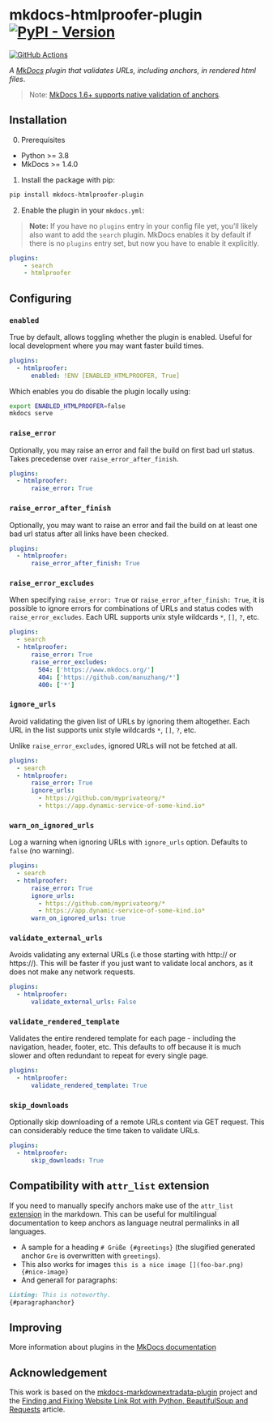# mkdocs-htmlproofer-plugin [![PyPI - Version](https://img.shields.io/pypi/v/mkdocs-htmlproofer-plugin.svg)](https://pypi.org/project/mkdocs-htmlproofer-plugin)

[![GitHub Actions](https://github.com/manuzhang/mkdocs-htmlproofer-plugin/actions/workflows/ci.yml/badge.svg)](https://github.com/manuzhang/mkdocs-htmlproofer-plugin/actions/workflows/ci.yml)

*A [MkDocs](https://www.mkdocs.org/) plugin that validates URLs, including anchors, in rendered html files*.

> Note: [MkDocs 1.6+ supports native validation of anchors](https://www.mkdocs.org/user-guide/configuration/#validation).

## Installation

0. Prerequisites

* Python >= 3.8
* MkDocs >= 1.4.0

1. Install the package with pip:

```bash
pip install mkdocs-htmlproofer-plugin
```

2. Enable the plugin in your `mkdocs.yml`:

> **Note:** If you have no `plugins` entry in your config file yet, you'll likely also want to add the `search` plugin.
MkDocs enables it by default if there is no `plugins` entry set, but now you have to enable it explicitly.

```yaml
plugins:
    - search
    - htmlproofer
```

## Configuring

### `enabled`

True by default, allows toggling whether the plugin is enabled.
Useful for local development where you may want faster build times.

```yaml
plugins:
  - htmlproofer:
      enabled: !ENV [ENABLED_HTMLPROOFER, True]
```

Which enables you do disable the plugin locally using:

```bash
export ENABLED_HTMLPROOFER=false
mkdocs serve
```


### `raise_error`

Optionally, you may raise an error and fail the build on first bad url status. Takes precedense over `raise_error_after_finish`.

```yaml
plugins:
  - htmlproofer:
      raise_error: True
```

### `raise_error_after_finish`

Optionally, you may want to raise an error and fail the build on at least one bad url status after all links have been checked.

```yaml
plugins:
  - htmlproofer:
      raise_error_after_finish: True
```

### `raise_error_excludes`

When specifying `raise_error: True` or `raise_error_after_finish: True`, it is possible to ignore errors
for combinations of URLs and status codes with `raise_error_excludes`. Each URL supports unix style wildcards `*`, `[]`, `?`, etc.

```yaml
plugins:
  - search
  - htmlproofer:
      raise_error: True
      raise_error_excludes:
        504: ['https://www.mkdocs.org/']
        404: ['https://github.com/manuzhang/*']
        400: ['*']
```

### `ignore_urls`

Avoid validating the given list of URLs by ignoring them altogether. Each URL in the
list supports unix style wildcards `*`, `[]`, `?`, etc.

Unlike `raise_error_excludes`, ignored URLs will not be fetched at all.

```yaml
plugins:
  - search
  - htmlproofer:
      raise_error: True
      ignore_urls:
        - https://github.com/myprivateorg/*
        - https://app.dynamic-service-of-some-kind.io*
```

### `warn_on_ignored_urls`

Log a warning when ignoring URLs with `ignore_urls` option. Defaults to `false` (no warning).

```yaml
plugins:
  - search
  - htmlproofer:
      raise_error: True
      ignore_urls:
        - https://github.com/myprivateorg/*
        - https://app.dynamic-service-of-some-kind.io*
      warn_on_ignored_urls: true
```

### `validate_external_urls`

Avoids validating any external URLs (i.e those starting with http:// or https://).
This will be faster if you just want to validate local anchors, as it does not make any network requests.

```yaml
plugins:
  - htmlproofer:
      validate_external_urls: False
```

### `validate_rendered_template`

Validates the entire rendered template for each page - including the navigation, header, footer, etc.
This defaults to off because it is much slower and often redundant to repeat for every single page.

```yaml
plugins:
  - htmlproofer:
      validate_rendered_template: True
```

### `skip_downloads`

Optionally skip downloading of a remote URLs content via GET request. This can
considerably reduce the time taken to validate URLs.

```yaml
plugins:
  - htmlproofer:
      skip_downloads: True
```

## Compatibility with `attr_list` extension

If you need to manually specify anchors make use of the `attr_list` [extension](https://python-markdown.github.io/extensions/attr_list) in the markdown.
This can be useful for multilingual documentation to keep anchors as language neutral permalinks in all languages.

* A sample for a heading `# Grüße {#greetings}` (the slugified generated anchor `Gre` is overwritten with `greetings`).
* This also works for images `this is a nice image [](foo-bar.png){#nice-image}`
* And generall for paragraphs:
```markdown
Listing: This is noteworthy.
{#paragraphanchor}
```

## Improving

More information about plugins in the [MkDocs documentation](http://www.mkdocs.org/user-guide/plugins/)

## Acknowledgement

This work is based on the [mkdocs-markdownextradata-plugin](https://github.com/rosscdh/mkdocs-markdownextradata-plugin) project and the [Finding and Fixing Website Link Rot with Python, BeautifulSoup and Requests](https://www.twilio.com/en-us/blog/find-fix-website-link-rot-python-beautifulsoup-requests-html) article.

